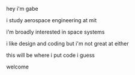 hey i'm gabe

i study aerospace engineering at mit

i'm broadly interested in space systems

i like design and coding but i'm not great at either

this will be where i put code i guess

welcome
